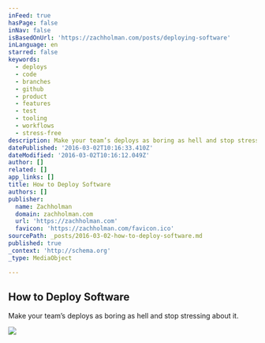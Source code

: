 ```yaml
---
inFeed: true
hasPage: false
inNav: false
isBasedOnUrl: 'https://zachholman.com/posts/deploying-software'
inLanguage: en
starred: false
keywords:
  - deploys
  - code
  - branches
  - github
  - product
  - features
  - test
  - tooling
  - workflows
  - stress-free
description: Make your team’s deploys as boring as hell and stop stressing about it.
datePublished: '2016-03-02T10:16:33.410Z'
dateModified: '2016-03-02T10:16:12.049Z'
author: []
related: []
app_links: []
title: How to Deploy Software
authors: []
publisher:
  name: Zachholman
  domain: zachholman.com
  url: 'https://zachholman.com'
  favicon: 'https://zachholman.com/favicon.ico'
sourcePath: _posts/2016-03-02-how-to-deploy-software.md
published: true
_context: 'http://schema.org'
_type: MediaObject

---
```

<article style=""><h1>How to Deploy Software</h1><p>Make your team’s deploys as boring as hell and stop stressing about it.</p><img src="https://s3-us-west-2.amazonaws.com/the-grid-img/p/120717e98ddb56b506bf7aa9f01c435250d22b82.jpg" /></article>